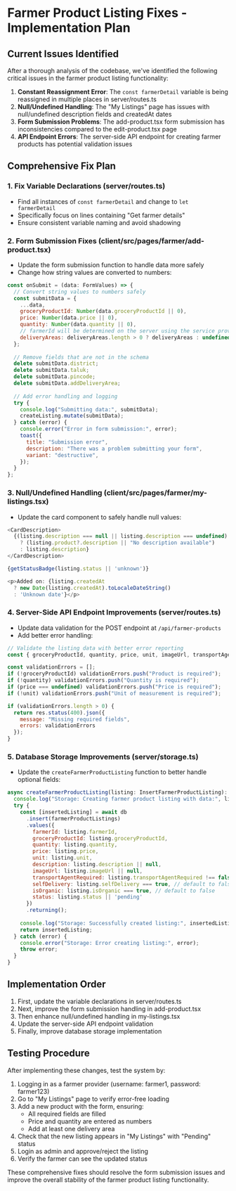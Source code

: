 # Farmer Product Listing Fixes - Implementation Plan

## Current Issues Identified

After a thorough analysis of the codebase, we've identified the following critical issues in the farmer product listing functionality:

1. **Constant Reassignment Error**: The `const farmerDetail` variable is being reassigned in multiple places in server/routes.ts
2. **Null/Undefined Handling**: The "My Listings" page has issues with null/undefined description fields and createdAt dates 
3. **Form Submission Problems**: The add-product.tsx form submission has inconsistencies compared to the edit-product.tsx page
4. **API Endpoint Errors**: The server-side API endpoint for creating farmer products has potential validation issues

## Comprehensive Fix Plan

### 1. Fix Variable Declarations (server/routes.ts)

- Find all instances of `const farmerDetail` and change to `let farmerDetail`
- Specifically focus on lines containing "Get farmer details"
- Ensure consistent variable naming and avoid shadowing

### 2. Form Submission Fixes (client/src/pages/farmer/add-product.tsx)

- Update the form submission function to handle data more safely
- Change how string values are converted to numbers:

```javascript
const onSubmit = (data: FormValues) => {
  // Convert string values to numbers safely
  const submitData = {
    ...data,
    groceryProductId: Number(data.groceryProductId || 0),
    price: Number(data.price || 0),
    quantity: Number(data.quantity || 0),
    // farmerId will be determined on the server using the service provider
    deliveryAreas: deliveryAreas.length > 0 ? deliveryAreas : undefined,
  };
  
  // Remove fields that are not in the schema
  delete submitData.district;
  delete submitData.taluk;
  delete submitData.pincode;
  delete submitData.addDeliveryArea;
  
  // Add error handling and logging
  try {
    console.log("Submitting data:", submitData);
    createListing.mutate(submitData);
  } catch (error) {
    console.error("Error in form submission:", error);
    toast({
      title: "Submission error",
      description: "There was a problem submitting your form",
      variant: "destructive",
    });
  }
};
```

### 3. Null/Undefined Handling (client/src/pages/farmer/my-listings.tsx)

- Update the card component to safely handle null values:

```javascript
<CardDescription>
  {(listing.description === null || listing.description === undefined) 
    ? (listing.product?.description || "No description available") 
    : listing.description}
</CardDescription>

{getStatusBadge(listing.status || 'unknown')}

<p>Added on: {listing.createdAt 
  ? new Date(listing.createdAt).toLocaleDateString() 
  : 'Unknown date'}</p>
```

### 4. Server-Side API Endpoint Improvements (server/routes.ts)

- Update data validation for the POST endpoint at `/api/farmer-products`
- Add better error handling:

```javascript
// Validate the listing data with better error reporting
const { groceryProductId, quantity, price, unit, imageUrl, transportAgentRequired, selfDelivery, isOrganic } = req.body;

const validationErrors = [];
if (!groceryProductId) validationErrors.push("Product is required");
if (!quantity) validationErrors.push("Quantity is required");
if (price === undefined) validationErrors.push("Price is required");
if (!unit) validationErrors.push("Unit of measurement is required");

if (validationErrors.length > 0) {
  return res.status(400).json({ 
    message: "Missing required fields", 
    errors: validationErrors 
  });
}
```

### 5. Database Storage Improvements (server/storage.ts)

- Update the `createFarmerProductListing` function to better handle optional fields:

```javascript
async createFarmerProductListing(listing: InsertFarmerProductListing): Promise<FarmerProductListing> {
  console.log("Storage: Creating farmer product listing with data:", listing);
  try {
    const [insertedListing] = await db
      .insert(farmerProductListings)
      .values({
        farmerId: listing.farmerId,
        groceryProductId: listing.groceryProductId,
        quantity: listing.quantity,
        price: listing.price,
        unit: listing.unit,
        description: listing.description || null,
        imageUrl: listing.imageUrl || null,
        transportAgentRequired: listing.transportAgentRequired !== false, // default to true
        selfDelivery: listing.selfDelivery === true, // default to false
        isOrganic: listing.isOrganic === true, // default to false
        status: listing.status || 'pending'
      })
      .returning();
    
    console.log("Storage: Successfully created listing:", insertedListing);
    return insertedListing;
  } catch (error) {
    console.error("Storage: Error creating listing:", error);
    throw error;
  }
}
```

## Implementation Order

1. First, update the variable declarations in server/routes.ts
2. Next, improve the form submission handling in add-product.tsx
3. Then enhance null/undefined handling in my-listings.tsx
4. Update the server-side API endpoint validation
5. Finally, improve database storage implementation

## Testing Procedure

After implementing these changes, test the system by:

1. Logging in as a farmer provider (username: farmer1, password: farmer123)
2. Go to "My Listings" page to verify error-free loading
3. Add a new product with the form, ensuring:
   - All required fields are filled
   - Price and quantity are entered as numbers
   - Add at least one delivery area
4. Check that the new listing appears in "My Listings" with "Pending" status
5. Login as admin and approve/reject the listing
6. Verify the farmer can see the updated status

These comprehensive fixes should resolve the form submission issues and improve the overall stability of the farmer product listing functionality.